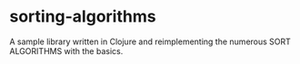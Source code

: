 # sorting-algorithms

A sample library written in Clojure and reimplementing the numerous SORT ALGORITHMS with the basics.
